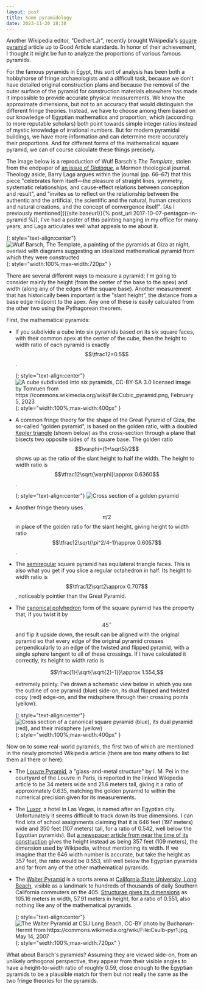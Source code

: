```yaml
---
layout: post
title: Some pyramidology
date: 2023-11-20 18:30
---
```

Another Wikipedia editor, "Dedhert.Jr", recently brought Wikipedia's [square pyramid](https://en.wikipedia.org/wiki/Square_pyramid) article up to Good Article standards. In honor of their achievement, I thought it might be fun to analyze the proportions of various famous pyramids.

For the famous pyramids in Egypt, this sort of analysis has been both a hobbyhorse of fringe archaeologists and a difficult task, because we don't have detailed original construction plans and because the removal of the outer surface of the pyramid for construction materials elsewhere has made it impossible to provide accurate physical measurements. We know the approximate dimensions, but not to an accuracy that would distinguish the different fringe theories. Instead, we have to choose among them based on our knowledge of Egyptian mathematics and proportion, which (according to more reputable scholars) both point towards simple integer ratios instead of mystic knowledge of irrational numbers. But for modern pyramidal buildings, we have more information and can determine more accurately their proportions. And for different forms of the mathematical square pyramid, we can of course calculate these things precisely.

The image below is a reproduction of Wulf Barsch's _The Template_, stolen from the endpaper of [an issue of _Dialogue_](https://www.dialoguejournal.com/wp-content/uploads/sbi/issues/V40N02.pdf), a Mormon theological journal. Theology aside, Barry Laga argues within the journal (pp. 66–67) that this piece "celebrates form itself—the pleasure of straight lines, symmetry, systematic relationships, and cause-effect relations between conception and result", and "invites us to reflect on the relationship between the authentic and the artificial, the scientific and the natural, human creations and natural creations, and the
concept of convergence itself". [As I previously mentioned]({{site.baseurl}}{% post_url 2017-10-07-pentagon-in-pyramid %}), I've had a poster of this painting hanging in my office for many years, and Laga articulates well what appeals to me about it.

{: style="text-align:center"}
![Wulf Barsch, The Template, a painting of the pyramids at Giza at night, overlaid with diagrams suggesting an idealized mathematical pyramid from which they were constructed]({{site.baseurl}}/assets/2023/wulf-barsch-the-template.jpg){: style="width:100%;max-width:720px" }

There are several different ways to measure a pyramid; I'm going to consider mainly the height (from the center of the base to the apex) and width (along any of the edges of the square base). Another measurement that has historically been important is the "slant height", the distance from a base edge midpoint to the apex. Any one of these is easily calculated from the other two using the Pythagorean theorem.

First, the mathematical pyramids:

- If you subdivide a cube into six pyramids based on its six square faces, with their common apex at the center of the cube, then the height to width ratio of each pyramid is exactly $$\tfrac12=0.5$$.

  {: style="text-align:center"}
![A cube subdivided into six pyramids, CC-BY-SA 3.0 licensed image by Tomruen from https://commons.wikimedia.org/wiki/File:Cubic_pyramid.png, February 5, 2023]({{site.baseurl}}/assets/2023/cubic-pyramid.png){: style="width:100%;max-width:400px" }

- A common fringe theory for the shape of the Great Pyramid of Giza, the so-called "golden pyramid", is based on the golden ratio, with a doubled [Kepler triangle](https://en.wikipedia.org/wiki/Kepler_triangle) (shown below) as the cross-section through a plane that bisects two opposite sides of its square base. The golden ratio $$\varphi=(1+\sqrt5)/2$$ shows up as the ratio of the slant height to half the width. The height to width ratio is $$\tfrac12\sqrt{\varphi}\approx 0.6360$$.

  {: style="text-align:center"}
![Cross section of a golden pyramid]({{site.baseurl}}/assets/2022/kepler.svg)

- Another fringe theory uses $$\pi/2$$ in place of the golden ratio for the slant height,
giving height to width ratio $$\tfrac12\sqrt{\pi^2/4-1}\approx 0.6057$$.

- The [semiregular](https://en.wikipedia.org/wiki/Semiregular_polyhedron) square pyramid has equilateral triangle faces. This is also what you get if you slice a regular octahedron in half. Its height to width ratio is $$\tfrac12\sqrt2\approx 0.707$$, noticeably pointier than the Great Pyramid.

- The [canonical polyhedron](https://en.wikipedia.org/wiki/Canonical_polyhedron) form of the square pyramid has the property that, if you twist it by $$45^\circ$$ and flip it upside down, the result can be aligned with the original pyramid so that every edge of the original pyramid crosses perpendicularly to an edge of the twisted and flipped pyramid, with a single sphere tangent to all of these crossings. If I have calculated it correctly, its height to width ratio is

  $$\frac{1}{\sqrt{\sqrt{2}-1}}\approx 1.554,$$

  extremely pointy. I've drawn a schematic view below in which you see the outline of one pyramid (blue) side-on, its dual flipped and twisted copy (red) edge-on, and the midsphere through their crossing points (yellow).

  {: style="text-align:center"}
![Cross section of a canonical square pyramid (blue), its dual pyramid (red), and their midsphere (yellow)]({{site.baseurl}}/assets/2023/canonical-pyramid.svg){: style="width:100%;max-width:400px" }

Now on to some real-world pyramids, the first two of which are mentioned in the newly promoted Wikipedia article (there are too many others to list them all there or here):

- The [Louvre Pyramid](https://en.wikipedia.org/wiki/Louvre_Pyramid), a "glass-and-metal structure" by I. M. Pei in the courtyard of the Louvre in Paris, is reported in the linked Wikipedia article to be 34 meters wide and 21.6 meters tall, giving it a ratio of approximately 0.635, matching the golden pyramid to within the numerical precision given for its measurements.

- The [Luxor](https://en.wikipedia.org/wiki/Luxor_Las_Vegas), a hotel in Las Vegas, is named after an Egyptian city. Unfortunately it seems difficult to track down its true dimensions. I can find lots of school assignments claiming that it is 646 feet (197 meters) wide and 350 feet (107 meters) tall, for a ratio of 0.542, well below the Egyptian pyramids). But [a newspaper article from near the time of its construction](https://www.latimes.com/archives/la-xpm-1993-12-12-tm-1254-story.html) gives the height instead as being 357 feet (109 meters), the dimension used by Wikipedia, without mentioning its width. If we imagine that the 646 width number is accurate, but take the height as 357 feet, the ratio would be 0.553, still well below the Egyptian pyramids and far from any of the other mathematical pyramids.

- The [Walter Pyramid](https://en.wikipedia.org/wiki/Walter_Pyramid) is a sports arena at [California State University, Long Beach](https://en.wikipedia.org/wiki/California_State_University,_Long_Beach), visible as a landmark to hundreds of thousands of daily Southern California commuters on the 405. [Structurae gives its dimensions](https://structurae.net/en/structures/walter-pyramid) as 105.16 meters in width, 57.91 meters in height, for a ratio of 0.551, also nothing like any of the mathematical pyramids.

  {: style="text-align:center"}
![The Walter Pyramid at CSU Long Beach, CC-BY photo by Buchanan-Hermit from https://commons.wikimedia.org/wiki/File:Csulb-pyr1.jpg, May 14, 2007]({{site.baseurl}}/assets/2023/walter-pyramid.jpg){: style="width:100%;max-width:720px" }

What about Barsch's pyramids? Assuming they are viewed side-on, from an unlikely orthogonal perspective, they appear from their visible angles to have a height-to-width ratio of roughly 0.59, close enough to the Egyptian pyramids to be a plausible match for them but not really the same as the two fringe theories for the pyramids.